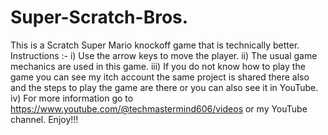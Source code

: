# Super-Scratch-Bros.
This is a Scratch Super Mario knockoff game that is technically better. 
Instructions :- 
i) Use the arrow keys to move the player.
ii) The usual game mechanics are used in this game.
iii) If you do not know how to play the game you can see my itch account the same project is shared there also and the steps to play the game are there or you can also see it in YouTube.
iv) For more information go to https://www.youtube.com/@techmastermind606/videos or my YouTube channel.
Enjoy!!!
